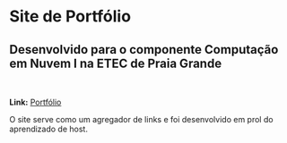# Site de Portfólio
## Desenvolvido para o componente Computação em Nuvem I na ETEC de Praia Grande
&nbsp;

**Link:** [Portfólio](https://portfolio-filhodepeterpans-projects.vercel.app)
&nbsp;

O site serve como um agregador de links e foi desenvolvido em prol do aprendizado de host.
